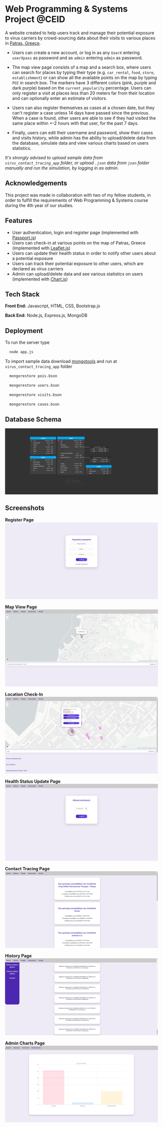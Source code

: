 
# Web Programming & Systems Project @CEID

A website created to help users track and manage their potential exposure to virus carriers by crowd-sourcing data about their visits to various places in [Patras, Greece](https://en.wikipedia.org/wiki/Patras).

* Users can create a new account, or log in as any `UserX` entering `userXpass` as password and as `admin` entering `admin` as password. 

* The map view page consists of a map and a search box, where users can search for places by typing their type (e.g. `car_rental`, `food`, `store`, `establishment`) or can show all the available points on the map by typing `POI` in search box. The markers have 3 different colors (pink, purple and dark purple) based on the `current_popularity` percentage. Users can only register a visit at places less than 20 meters far from their location and can optionally enter an estimate of visitors. 

* Users can also register themselves as cases at a chosen date, but they can't register a case unless 14 days have passed since the previous. When a case is found, other users are able to see if they had visited the same place within +-2 hours with that user, for the past 7 days. 

* Finally, users can edit their username and password, show their cases and visits history, while admin has the ability to upload/delete data from the database, simulate data and view various charts based on users statistics.


 *It's strongly advised to upload sample data from `virus_contact_tracing_app` folder, or upload `.json` data from `json` folder manually and run the simulation, by logging in as admin.*



## Acknowledgements

This project was made in collaboration with two of my fellow students, in order to fulfill the requirements of Web Programming & Systems course during the 4th year of our studies.


## Features

- User authentication, login and register page (implemented with [Passport.js](https://www.passportjs.org/))
- Users can check-in at various points on the map of Patras, Greece (implemented with [Leaflet.js](https://leafletjs.com/))
- Users can update their health status in order to notify other users about a potential exposure
- Users can track their potential exposure to other users, which are declared as virus carriers
- Admin can upload/delete data and see various statistics on users (implemented with [Chart.js](https://www.chartjs.org/))

## Tech Stack

**Front End:** Javascript, HTML, CSS, Bootstrap.js

**Back End:** Node.js, Express.js, MongoDB

## Deployment

To run the server type

```bash
  node app.js
```

To import sample data download [mongotools](https://fastdl.mongodb.org/tools/db/mongodb-database-tools-windows-x86_64-100.8.0.zip) and run at `virus_contact_tracing_app` folder

```bash
  mongorestore pois.bson
```
```bash
  mongorestore users.bson
```
```bash
  mongorestore visits.bson
```
```bash
  mongorestore cases.bson
```

## Database Schema

![Schema Diagram](https://github.com/manosmin/ceid-web/blob/master/screenshots/schema.png)

## Screenshots
**Register Page**
![Register Page](https://github.com/manosmin/ceid-web/blob/master/screenshots/ss5.png)


**Map View Page**
![Map View Page](https://github.com/manosmin/ceid-web/blob/master/screenshots/ss3.png)


**Location Check-In**
![Location Check-In](https://github.com/manosmin/ceid-web/blob/master/screenshots/ss2.png)


**Health Status Update Page**
![Health Status Update Page](https://github.com/manosmin/ceid-web/blob/master/screenshots/ss1.png)


**Contact Tracing Page**
![Contact Tracing Page](https://github.com/manosmin/ceid-web/blob/master/screenshots/ss4.png)


**History Page**
![History Page](https://github.com/manosmin/ceid-web/blob/master/screenshots/ss6.png)

**Admin Charts Page**
![Admin Charts Page](https://github.com/manosmin/ceid-web/blob/master/screenshots/ss7.png)

